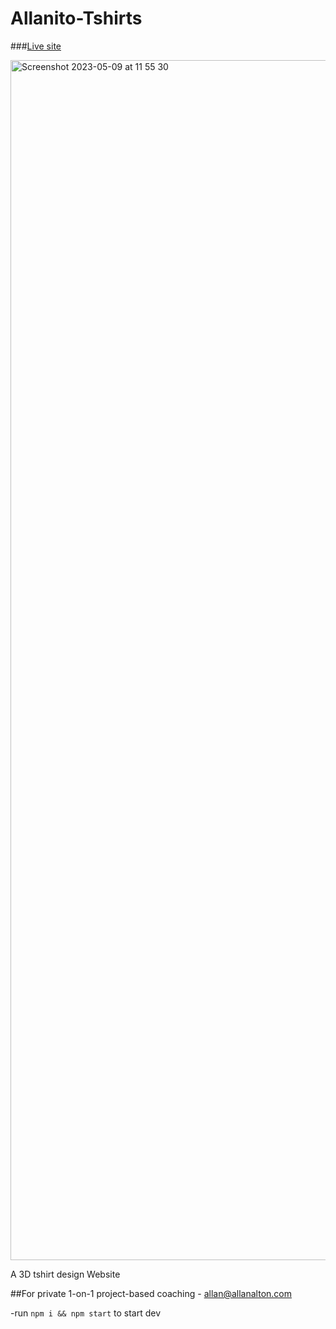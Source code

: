 # Allanito-Tshirts

###[Live site](https://tshirt.allanalton.com/)

<img width="1920" alt="Screenshot 2023-05-09 at 11 55 30" src="https://github.com/alton47/Allanito-Tshirts/assets/79355369/b2d2f2c3-2574-44fc-a157-c3164934877f">

A 3D tshirt design Website

##For private 1-on-1 project-based coaching - allan@allanalton.com

-run ```npm i && npm start``` to start dev
